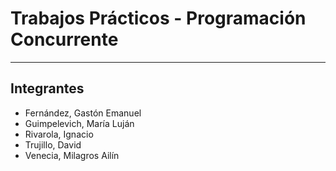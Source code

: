 # Trabajos Prácticos - Programación Concurrente
---

## Integrantes
+ Fernández, Gastón Emanuel
+ Guimpelevich, María Luján
+ Rivarola, Ignacio
+ Trujillo, David
+ Venecia, Milagros Ailín